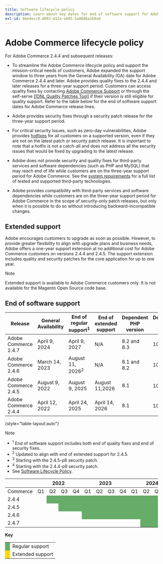 ```yaml
---
title: Software lifecycle policy
description: Learn about key dates for end of software support for Adobe Commerce releases.
exl-id: 9ee4ecc8-d893-412a-a605-5a8606a1b9a9
---
```


# Adobe Commerce lifecycle policy

For Adobe Commerce 2.4.4 and subsequent releases:

- To streamline the Adobe Commerce lifecycle policy and support the mission-critical needs of customers, Adobe expanded the support window to three years from the General Availability (GA) date for Adobe Commerce 2.4.4 and later. Adobe provides quality fixes to the 2.4.4 and later releases for a three-year support period. Customers can access quality fixes by contacting [Adobe Commerce Support](https://experienceleague.adobe.com/docs/commerce-knowledge-base/kb/help-center-guide/magento-help-center-user-guide.html) or through the self-serve [[!DNL Quality Patches Tool]](https://experienceleague.adobe.com/tools/commerce-quality-patches/index.html) if their version is still eligible for quality support. Refer to the table below for the end of software support dates for Adobe Commerce release lines.

- Adobe provides security fixes through a security patch release for the three-year support period.

- For critical security issues, such as zero-day vulnerabilities, Adobe provides [hotfixes](https://support.magento.com/hc/en-us/sections/360003869892-Known-issues-patches-attached-) for all customers on a supported version, even if they are not on the latest patch or security patch release. It is important to note that a hotfix is not a catch-all and does not address all the security issues that would be fixed by upgrading to the latest release.

- Adobe does not provide security and quality fixes for third-party services and software dependencies (such as PHP and MySQL) that may reach end of life while customers are on the three-year support period for Adobe Commerce. See the [system requirements](../installation/system-requirements.md) for a full list of tested and supported third-party technologies.

- Adobe provides compatibility with third-party services and software dependencies while customers are on the three-year support period for Adobe Commerce in the scope of security-only patch releases, but only when it is possible to do so without introducing backward-incompatible changes.

## Extended support

Adobe encourages customers to upgrade as soon as possible. However, to provide greater flexibility to align with upgrade plans and business needs, Adobe offers a one-year support extension at no additional cost for Adobe Commerce customers on versions 2.4.4 and 2.4.5. The support extension includes quality and security patches for the core application for up to one year.

>[!NOTE]
>
>Extended support is available to Adobe Commerce customers only. It is not available for the Magento Open Source code base.

## End of software support

| Release              | General Availability | End of regular support<sup>1</sup> | End of extended support | Dependent PHP version | Dependendent MariaDB version |
|----------------------|----------------------|------------------------------------|-------------------------|-----------------------|------------------------------|
| Adobe Commerce 2.4.7 | April 9, 2024        | April 9, 2027                      | N/A                     | 8.2 and 8.3           | 10.6                         |
| Adobe Commerce 2.4.6 | March 14, 2023       | August 11, 2026<sup>2</sup>        | N/A                     | 8.1 and 8.2           | 10.6                         |
| Adobe Commerce 2.4.5 | August 9, 2022       | August 9, 2025                     | August 11,2026          | 8.1                   | 10.5<sup>3</sup>             |
| Adobe Commerce 2.4.4 | April 12, 2022       | April 24, 2025                     | April 14, 2026          | 8.1                   | 10.5<sup>4</sup>             |

{style="table-layout:auto"}

>[!NOTE]
>
>- <sup>1</sup> End of software support includes both end of quality fixes and end of security fixes.
>- <sup>2</sup> Updated to align with end of extended support for 2.4.5.
>- <sup>3</sup> Starting with the 2.4.5-p8 security patch.
>- <sup>4</sup> Starting with the 2.4.4-p9 security patch.
>- See [Software Lifecycle Policy](https://www.adobe.com/content/dam/cc/en/legal/terms/enterprise/pdfs/Adobe-Commerce-Software-Lifecycle-Policy.pdf).

<table style="table-layout:auto">
<thead>
  <tr>
    <th colspan="1"></th>
    <th colspan="4">2022</th>
    <th colspan="4">2023</th>
    <th colspan="4">2024</th>
    <th colspan="4">2025</th>
    <th colspan="4">2026</th>
    <th colspan="4">2027</th>
  </tr>
</thead>
<tbody>
  <tr>
    <td>Commerce</td>
    <td>Q1</td>
    <td>Q2</td>
    <td>Q3</td>
    <td>Q4</td>
    <td>Q1</td>
    <td>Q2</td>
    <td>Q3</td>
    <td>Q4</td>
    <td>Q1</td>
    <td>Q2</td>
    <td>Q3</td>
    <td>Q4</td>
    <td>Q1</td>
    <td>Q2</td>
    <td>Q3</td>
    <td>Q4</td>
    <td>Q1</td>
    <td>Q2</td>
    <td>Q3</td>
    <td>Q4</td>
    <td>Q1</td>
    <td>Q2</td>
    <td>Q3</td>
    <td>Q4</td>
  </tr>
  <tr>
    <td>2.4.4</td>
    <td></td>
    <td colspan="13" style="background-color:#67ac68;"></td>
    <td colspan="4" style="background-color:#ffd700;"></td>
    <td colspan="6"></td>
  </tr>
  <tr>
    <td>2.4.5</td>
    <td colspan="2"></td>
    <td colspan="13" style="background-color:#67ac68;"></td>
    <td colspan="4" style="background-color:#ffd700;"></td>
    <td colspan="6"></td>
  </tr>
  <tr>
    <td>2.4.6</td>
    <td colspan="4"></td>
    <td colspan="15" style="background-color:#67ac68;"></td>
    <td colspan="8"></td>
  </tr>
  <tr>
    <td>2.4.7</td>
    <td colspan="9"></td>
    <td colspan="13" style="background-color:#67ac68;"></td>
    <td colspan="2"></td>
  </tr>
</tbody>
</table>

**Key**

<table style="table-layout:auto">
 <tbody>
  <tr>
   <td style="background-color:#67ac68;"></td>
   <td>Regular support</td>
  </tr>
  <tr>
   <td style="background-color:#ffd700;"></td>
   <td>Extended support</td>
  </tr>
 </tbody>
</table>
